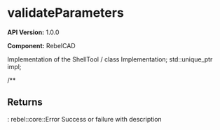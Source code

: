 # validateParameters

**API Version:** 1.0.0

**Component:** RebelCAD

Implementation of the ShellTool
/
    class Implementation;
    std::unique_ptr<Implementation> impl;

/**

## Returns

: rebel::core::Error Success or failure with description

